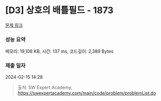 # [D3] 상호의 배틀필드 - 1873 

[문제 링크](https://swexpertacademy.com/main/code/problem/problemDetail.do?contestProbId=AV5LyE7KD2ADFAXc) 

### 성능 요약

메모리: 19,108 KB, 시간: 137 ms, 코드길이: 2,389 Bytes

### 제출 일자

2024-02-15 14:28



> 출처: SW Expert Academy, https://swexpertacademy.com/main/code/problem/problemList.do